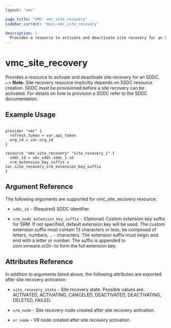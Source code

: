 ```yaml
---
layout: "vmc"

page_title: "VMC: vmc_site_recovery"
sidebar_current: "docs-vmc_site_recovery"

description: |-
  Provides a resource to activate and deactivate site recovery for an SDDC.
---
```


# vmc_site_recovery

Provides a resource to activate and deactivate site recovery for an SDDC.
~> **Note:** Site recovery resource implicitly depends on SSDC resource creation. SDDC must be provisioned before a site recovery can be activated. For details on how to provision a SDDC refer to the SDDC documentation.

## Example Usage

```hcl

provider "vmc" {
  refresh_token = var.api_token
  org_id = var.org_id
}

resource "vmc_site_recovery" "site_recovery_1" {
  sddc_id = vmc_sddc.sddc_1.id
  srm_extension_key_suffix = var.site_recovery_srm_extension_key_suffix
}

```

## Argument Reference

The following arguments are supported for vmc_site_recovery resource:

* `sddc_id` - (Required) SDDC identifier.

* `srm_node_extension_key_suffix` - (Optional) Custom extension key suffix for SRM. If not specified, default extension key will be used. 
The custom extension suffix must contain 13 characters or less, be composed of letters, numbers, ., - characters. The extension suffix must begin and end with a letter or number. The suffix is appended to com.vmware.vcDr- to form the full extension key.


## Attributes Reference

In addition to arguments listed above, the following attributes are exported after site recovery activation:

* `site_recovery_state` - Site recovery state. Possible values are: ACTIVATED, ACTIVATING, CANCELED, DEACTIVATED, DEACTIVATING, DELETED, FAILED.

* `srm_node` - Site recovery node created after site recovery activation.

* `vr_node` - VR node created after site recovery activation.

